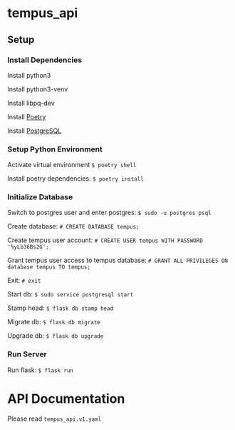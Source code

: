 # tempus_api

## Setup

### Install Dependencies

Install python3

Install python3-venv

Install libpq-dev

Install [Poetry](https://python-poetry.org/docs/)

Install [PostgreSQL](https://www.postgresql.org/download/)

### Setup Python Environment

Activate virtual environment `$ poetry shell`

Install poetry dependencies: `$ poetry install`

### Initialize Database

Switch to postgres user and enter postgres: `$ sudo -u postgres psql`

Create database: `# CREATE DATABASE tempus;`

Create tempus user account: `# CREATE USER tempus WITH PASSWORD '%yLb36Bs2G';`

Grant tempus user access to tempus database: `# GRANT ALL PRIVILEGES ON database tempus TO tempus;`

Exit: `# exit`

Start db: `$ sudo service postgresql start`

Stamp head: `$ flask db stamp head`

Migrate db: `$ flask db migrate`

Upgrade db: `$ flask db upgrade`

### Run Server

Run flask: `$ flask run`

# API Documentation

Please read `tempus_api.v1.yaml`
